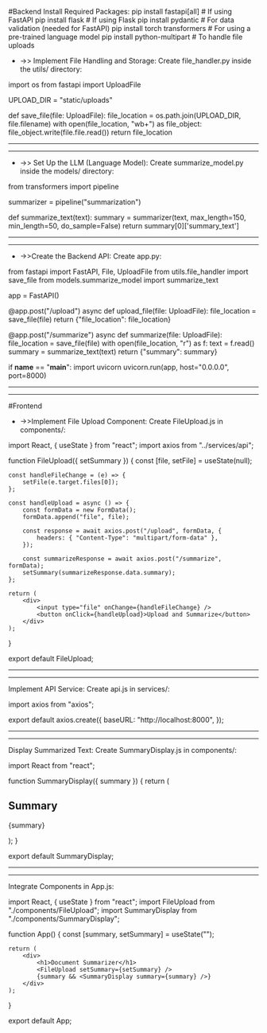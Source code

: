 #Backend
Install Required Packages:
pip install fastapi[all]  # If using FastAPI
pip install flask  # If using Flask
pip install pydantic  # For data validation (needed for FastAPI)
pip install torch transformers  # For using a pre-trained language model
pip install python-multipart  # To handle file uploads

 * ->> Implement File Handling and Storage:
Create file_handler.py inside the utils/ directory:

import os
from fastapi import UploadFile

UPLOAD_DIR = "static/uploads"

def save_file(file: UploadFile):
    file_location = os.path.join(UPLOAD_DIR, file.filename)
    with open(file_location, "wb+") as file_object:
        file_object.write(file.file.read())
    return file_location




-------------------------------------------------------------------------------------
-----------------------------------------------------------------------------------

  * ->> Set Up the LLM (Language Model):
Create summarize_model.py inside the models/ directory:

from transformers import pipeline

summarizer = pipeline("summarization")

def summarize_text(text):
    summary = summarizer(text, max_length=150, min_length=50, do_sample=False)
    return summary[0]['summary_text']




------------------------------------------------------------------------------------------------------------
---------------------------------------------------------------------------------------------------------


* ->>Create the Backend API:
Create app.py:

from fastapi import FastAPI, File, UploadFile
from utils.file_handler import save_file
from models.summarize_model import summarize_text

app = FastAPI()

@app.post("/upload")
async def upload_file(file: UploadFile):
    file_location = save_file(file)
    return {"file_location": file_location}

@app.post("/summarize")
async def summarize(file: UploadFile):
    file_location = save_file(file)
    with open(file_location, "r") as f:
        text = f.read()
    summary = summarize_text(text)
    return {"summary": summary}

if __name__ == "__main__":
    import uvicorn
    uvicorn.run(app, host="0.0.0.0", port=8000)


--------------------------------------------------------------------------------------------------
-------------------------------------------------------------------------------------------
    

#Frontend

* ->>Implement File Upload Component:
Create FileUpload.js in components/:

import React, { useState } from "react";
import axios from "../services/api";

function FileUpload({ setSummary }) {
    const [file, setFile] = useState(null);

    const handleFileChange = (e) => {
        setFile(e.target.files[0]);
    };

    const handleUpload = async () => {
        const formData = new FormData();
        formData.append("file", file);

        const response = await axios.post("/upload", formData, {
            headers: { "Content-Type": "multipart/form-data" },
        });

        const summarizeResponse = await axios.post("/summarize", formData);
        setSummary(summarizeResponse.data.summary);
    };

    return (
        <div>
            <input type="file" onChange={handleFileChange} />
            <button onClick={handleUpload}>Upload and Summarize</button>
        </div>
    );
}

export default FileUpload;

----------------------------------------------------------------------
-------------------------------------------------------------------


Implement API Service:
Create api.js in services/:


import axios from "axios";

export default axios.create({
    baseURL: "http://localhost:8000",
});


----------------------------------------------------------------------------------
----------------------------------------------------------------------------


Display Summarized Text:
Create SummaryDisplay.js in components/:

import React from "react";

function SummaryDisplay({ summary }) {
    return (
        <div>
            <h2>Summary</h2>
            <p>{summary}</p>
        </div>
    );
}

export default SummaryDisplay;


------------------------------------------------------------------------------------------------------
-----------------------------------------------------------------------------------------------------

Integrate Components in App.js:


import React, { useState } from "react";
import FileUpload from "./components/FileUpload";
import SummaryDisplay from "./components/SummaryDisplay";

function App() {
    const [summary, setSummary] = useState("");

    return (
        <div>
            <h1>Document Summarizer</h1>
            <FileUpload setSummary={setSummary} />
            {summary && <SummaryDisplay summary={summary} />}
        </div>
    );
}

export default App;

